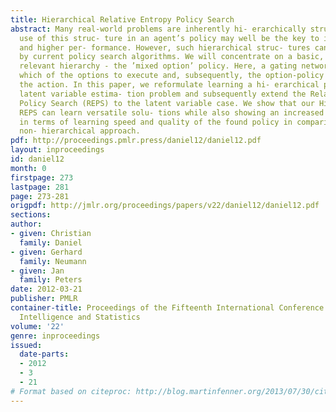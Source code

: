 ```yaml
---
title: Hierarchical Relative Entropy Policy Search
abstract: Many real-world problems are inherently hi- erarchically structured. The
  use of this struc- ture in an agent’s policy may well be the key to improved scalability
  and higher per- formance. However, such hierarchical struc- tures cannot be exploited
  by current policy search algorithms. We will concentrate on a basic, but highly
  relevant hierarchy - the ’mixed option’ policy. Here, a gating network first decides
  which of the options to execute and, subsequently, the option-policy deter- mines
  the action. In this paper, we reformulate learning a hi- erarchical policy as a
  latent variable estima- tion problem and subsequently extend the Relative Entropy
  Policy Search (REPS) to the latent variable case. We show that our Hierarchical
  REPS can learn versatile solu- tions while also showing an increased perfor- mance
  in terms of learning speed and quality of the found policy in comparison to the
  non- hierarchical approach.
pdf: http://proceedings.pmlr.press/daniel12/daniel12.pdf
layout: inproceedings
id: daniel12
month: 0
firstpage: 273
lastpage: 281
page: 273-281
origpdf: http://jmlr.org/proceedings/papers/v22/daniel12/daniel12.pdf
sections: 
author:
- given: Christian
  family: Daniel
- given: Gerhard
  family: Neumann
- given: Jan
  family: Peters
date: 2012-03-21
publisher: PMLR
container-title: Proceedings of the Fifteenth International Conference on Artificial
  Intelligence and Statistics
volume: '22'
genre: inproceedings
issued:
  date-parts:
  - 2012
  - 3
  - 21
# Format based on citeproc: http://blog.martinfenner.org/2013/07/30/citeproc-yaml-for-bibliographies/
---
```

